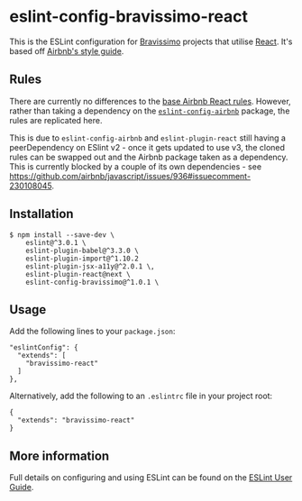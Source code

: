 # eslint-config-bravissimo-react

This is the ESLint configuration for [Bravissimo](http://bravissimolabs.com) projects that utilise [React](https://facebook.github.io/react/). It's based off [Airbnb's style guide](https://github.com/airbnb/javascript).

## Rules

There are currently no differences to the [base Airbnb React rules](https://github.com/airbnb/javascript/tree/master/react). However, rather than taking a dependency on the [`eslint-config-airbnb`](https://www.npmjs.com/package/eslint-config-airbnb) package, the rules are replicated here.

This is due to `eslint-config-airbnb` and `eslint-plugin-react` still having a peerDependency on ESlint v2 - once it gets updated to use v3, the cloned rules can be swapped out and the Airbnb package taken as a dependency. This is currently blocked by a couple of its own dependencies - see https://github.com/airbnb/javascript/issues/936#issuecomment-230108045.

## Installation

    $ npm install --save-dev \
        eslint@^3.0.1 \
        eslint-plugin-babel@^3.3.0 \
        eslint-plugin-import@^1.10.2
        eslint-plugin-jsx-a11y@^2.0.1 \,
        eslint-plugin-react@next \
        eslint-config-bravissimo@^1.0.1 \

## Usage

Add the following lines to your `package.json`:

    "eslintConfig": {
      "extends": [
        "bravissimo-react"
      ]
    },

Alternatively, add the following to an `.eslintrc` file in your project root:

    {
      "extends": "bravissimo-react"
    }

## More information

Full details on configuring and using ESLint can be found on the [ESLint User Guide](http://eslint.org/docs/user-guide/).
